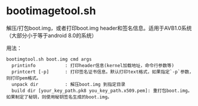 # bootimagetool.sh

解压/打包boot.img，或者打印boot.img header和签名信息。适用于AVB1.0系统（大部分小于等于android 8.0的系统）

用法：

```
bootimgtool.sh boot.img cmd args
  printinfo           : 打印header信息(kernel加载地址，命令行参数等)
  printcert [-p]      : 打印签名证书信息。默认打印text格式，如果指定`-p`参数，则打印pem格式。
  unpack dir          : 解压boot.img 到指定目录
  build dir [your_key_path.pk8 you_key_path.x509.pem]: 重打包boot.img。如果制定了秘钥，则使用秘钥签名生成的boot.img。
```
